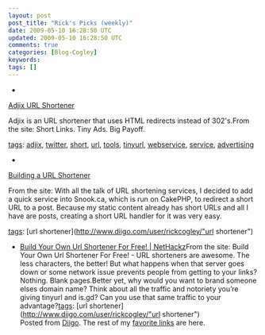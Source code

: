 ```yaml
---           
layout: post
post_title: "Rick's Picks (weekly)"
date: 2009-05-10 16:28:50 UTC
updated: 2009-05-10 16:28:50 UTC
comments: true
categories: [Blog-Cogley]
keywords: 
tags: []
---
```

 
- 
[Adjix URL Shortener](http://www.adjix.com/WebObjects/Adjix.woa)


Adjix is an URL shortener that uses HTML redirects instead of 302's.From the site: Short Links. Tiny Ads. Big Payoff.


[tags](http://www.diigo.com/cloud/rickcogley): [adjix](http://www.diigo.com/user/rickcogley/adjix), [twitter](http://www.diigo.com/user/rickcogley/twitter), [short](http://www.diigo.com/user/rickcogley/short), [url](http://www.diigo.com/user/rickcogley/url), [tools](http://www.diigo.com/user/rickcogley/tools), [tinyurl](http://www.diigo.com/user/rickcogley/tinyurl), [webservice](http://www.diigo.com/user/rickcogley/webservice), [service](http://www.diigo.com/user/rickcogley/service), [advertising](http://www.diigo.com/user/rickcogley/advertising)


- 
[Building a URL Shortener](http://snook.ca/archives/php/url-shortener)


From the site: With all the talk of URL shortening services, I decided to add a quick service into Snook.ca, which is run on CakePHP, to redirect a short URL to a post. Because my static content already has short URLs and all I have are posts, creating a short URL handler for it was very easy. 


[tags](http://www.diigo.com/cloud/rickcogley): [url shortener](http://www.diigo.com/user/rickcogley/"url shortener")


- [Build Your Own Url Shortener For Free! | NetHackz](http://nethackz.com/build-your-own-url-shortener-for-free)From the site: Build Your Own Url Shortener For Free! - URL shorteners are awesome.  The less characters, the better!  But what happens when that server goes down or some network issue prevents people from getting to your links?Nothing.  Blank pages.Better yet, why would you want to brand someone elses domain name?  Think about all the traffic and notoriety you’re giving tinyurl and is.gd?  Can you use that same traffic to your advantage?[tags](http://www.diigo.com/cloud/rickcogley): [url shortener](http://www.diigo.com/user/rickcogley/"url shortener")
<br />Posted from [Diigo](http://www.diigo.com). The rest of my [favorite links](http://www.diigo.com/user/rickcogley) are here.